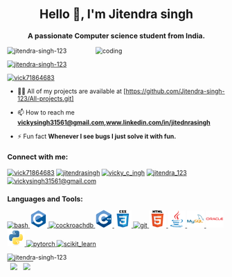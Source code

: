 

<h1 align="center">Hello 👋, I'm Jitendra singh</h1>
<h3 align="center">A passionate Computer science student from India.</h3>
<img align = "right" alt = "coding" width="300" src="https://i.pinimg.com/originals/e8/f4/53/e8f453469a3ec97ecd354df465d73913.gif">
<p align="left"> <img src="https://komarev.com/ghpvc/?username=jitendra-singh-123&label=Profile%20views&color=0e75b6&style=flat" alt="jitendra-singh-123" /> </p>

<p align="left"> <a href="https://github.com/ryo-ma/github-profile-trophy"><img src="https://github-profile-trophy.vercel.app/?username=jitendra-singh-123" alt="jitendra-singh-123" /></a> </p>

<p align="left"> <a href="https://twitter.com/vick71864683" target="blank"><img src="https://img.shields.io/twitter/follow/vick71864683?logo=twitter&style=for-the-badge" alt="vick71864683" /></a> </p>

- 👨‍💻 All of my projects are available at [https://github.com/Jitendra-singh-123/All-projects.git]

- 📫 How to reach me **vickysingh31561@gmail.com,www.linkedin.com/in/jitednrasingh**

- ⚡ Fun fact **Whenever I see bugs I just solve it with fun.**

<h3 align="left">Connect with me:</h3>
<p align="left">
<a href="https://twitter.com/vick71864683" target="blank"><img align="center" src="https://raw.githubusercontent.com/rahuldkjain/github-profile-readme-generator/master/src/images/icons/Social/twitter.svg" alt="vick71864683" height="30" width="40" /></a>
<a href="https://linkedin.com/in/jitendrasingh" target="blank"><img align="center" src="https://raw.githubusercontent.com/rahuldkjain/github-profile-readme-generator/master/src/images/icons/Social/linked-in-alt.svg" alt="jitendrasingh" height="30" width="40" /></a>
<a href="https://instagram.com/vicky_c_ingh" target="blank"><img align="center" src="https://raw.githubusercontent.com/rahuldkjain/github-profile-readme-generator/master/src/images/icons/Social/instagram.svg" alt="vicky_c_ingh" height="30" width="40" /></a>
<a href="https://www.hackerrank.com/jitendra_123" target="blank"><img align="center" src="https://raw.githubusercontent.com/rahuldkjain/github-profile-readme-generator/master/src/images/icons/Social/hackerrank.svg" alt="jitendra_123" height="30" width="40" /></a>
<a href="https://www.hackerearth.com/vickysingh31561@gmail.com" target="blank"><img align="center" src="https://raw.githubusercontent.com/rahuldkjain/github-profile-readme-generator/master/src/images/icons/Social/hackerearth.svg" alt="vickysingh31561@gmail.com" height="30" width="40" /></a>
</p>

<h3 align="left">Languages and Tools:</h3>
<p align="left"> <a href="https://www.gnu.org/software/bash/" target="_blank"> <img src="https://www.vectorlogo.zone/logos/gnu_bash/gnu_bash-icon.svg" alt="bash" width="40" height="40"/> </a> <a href="https://www.cprogramming.com/" target="_blank"> <img src="https://raw.githubusercontent.com/devicons/devicon/master/icons/c/c-original.svg" alt="c" width="40" height="40"/> </a> <a href="https://www.cockroachlabs.com/product/cockroachdb/" target="_blank"> <img src="https://cdn.worldvectorlogo.com/logos/cockroachdb.svg" alt="cockroachdb" width="40" height="40"/> </a> <a href="https://www.w3schools.com/cpp/" target="_blank"> <img src="https://raw.githubusercontent.com/devicons/devicon/master/icons/cplusplus/cplusplus-original.svg" alt="cplusplus" width="40" height="40"/> </a> <a href="https://www.w3schools.com/css/" target="_blank"> <img src="https://raw.githubusercontent.com/devicons/devicon/master/icons/css3/css3-original-wordmark.svg" alt="css3" width="40" height="40"/> </a> <a href="https://git-scm.com/" target="_blank"> <img src="https://www.vectorlogo.zone/logos/git-scm/git-scm-icon.svg" alt="git" width="40" height="40"/> </a> <a href="https://www.w3.org/html/" target="_blank"> <img src="https://raw.githubusercontent.com/devicons/devicon/master/icons/html5/html5-original-wordmark.svg" alt="html5" width="40" height="40"/> </a> <a href="https://www.java.com" target="_blank"> <img src="https://raw.githubusercontent.com/devicons/devicon/master/icons/java/java-original.svg" alt="java" width="40" height="40"/> </a> <a href="https://www.mysql.com/" target="_blank"> <img src="https://raw.githubusercontent.com/devicons/devicon/master/icons/mysql/mysql-original-wordmark.svg" alt="mysql" width="40" height="40"/> </a> <a href="https://www.oracle.com/" target="_blank"> <img src="https://raw.githubusercontent.com/devicons/devicon/master/icons/oracle/oracle-original.svg" alt="oracle" width="40" height="40"/> </a> <a href="https://www.python.org" target="_blank"> <img src="https://raw.githubusercontent.com/devicons/devicon/master/icons/python/python-original.svg" alt="python" width="40" height="40"/> </a> <a href="https://pytorch.org/" target="_blank"> <img src="https://www.vectorlogo.zone/logos/pytorch/pytorch-icon.svg" alt="pytorch" width="40" height="40"/> </a> <a href="https://scikit-learn.org/" target="_blank"> <img src="https://upload.wikimedia.org/wikipedia/commons/0/05/Scikit_learn_logo_small.svg" alt="scikit_learn" width="40" height="40"/> </a> </p>

<p><img align="left" src="https://github-readme-stats.vercel.app/api/top-langs?username=jitendra-singh-123&show_icons=true&locale=en&layout=compact&theme=radical" alt="jitendra-singh-123" /></p>

<img src="https://github-readme-stats.vercel.app/api?username=jitendra-singh-123&&show_icons=true&count_private=true&theme=radical"/>|<img src="https://github-readme-streak-stats.herokuapp.com/?user=jitendra-singh-123&theme=radical"/>|
|---|---|
